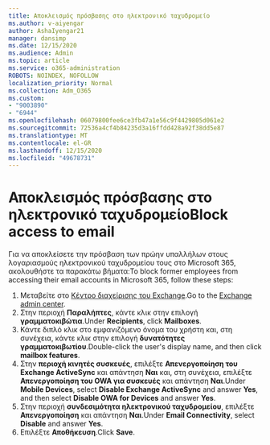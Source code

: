 ```yaml
---
title: Αποκλεισμός πρόσβασης στο ηλεκτρονικό ταχυδρομείο
ms.author: v-aiyengar
author: AshaIyengar21
manager: dansimp
ms.date: 12/15/2020
ms.audience: Admin
ms.topic: article
ms.service: o365-administration
ROBOTS: NOINDEX, NOFOLLOW
localization_priority: Normal
ms.collection: Adm_O365
ms.custom:
- "9003890"
- "6944"
ms.openlocfilehash: 06079800fee6ce3fb47a1e56c9f4429805d061e2
ms.sourcegitcommit: 72536a4cf4b84235d3a16ffdd428a92f38dd5e87
ms.translationtype: MT
ms.contentlocale: el-GR
ms.lasthandoff: 12/15/2020
ms.locfileid: "49678731"
---
```

# <a name="block-access-to-email"></a><span data-ttu-id="7c358-102">Αποκλεισμός πρόσβασης στο ηλεκτρονικό ταχυδρομείο</span><span class="sxs-lookup"><span data-stu-id="7c358-102">Block access to email</span></span>

<span data-ttu-id="7c358-103">Για να αποκλείσετε την πρόσβαση των πρώην υπαλλήλων στους λογαριασμούς ηλεκτρονικού ταχυδρομείου τους στο Microsoft 365, ακολουθήστε τα παρακάτω βήματα:</span><span class="sxs-lookup"><span data-stu-id="7c358-103">To block former employees from accessing their email accounts in Microsoft 365, follow these steps:</span></span>

1. <span data-ttu-id="7c358-104">Μεταβείτε στο [Κέντρο διαχείρισης του Exchange](https://go.microsoft.com/fwlink/?linkid=2138629).</span><span class="sxs-lookup"><span data-stu-id="7c358-104">Go to the [Exchange admin center](https://go.microsoft.com/fwlink/?linkid=2138629).</span></span>
1. <span data-ttu-id="7c358-105">Στην περιοχή **Παραλήπτες**, κάντε κλικ στην επιλογή **γραμματοκιβώτια**.</span><span class="sxs-lookup"><span data-stu-id="7c358-105">Under **Recipients**, click **Mailboxes**.</span></span>
1. <span data-ttu-id="7c358-106">Κάντε διπλό κλικ στο εμφανιζόμενο όνομα του χρήστη και, στη συνέχεια, κάντε κλικ στην επιλογή **δυνατότητες γραμματοκιβωτίου**.</span><span class="sxs-lookup"><span data-stu-id="7c358-106">Double-click the user's display name, and then click **mailbox features**.</span></span>
1. <span data-ttu-id="7c358-107">Στην **περιοχή κινητές συσκευές**, επιλέξτε **Απενεργοποίηση του Exchange ActiveSync** και απάντηση **Ναι** και, στη συνέχεια, επιλέξτε **Απενεργοποίηση του OWA για συσκευές** και απάντηση **Ναι**.</span><span class="sxs-lookup"><span data-stu-id="7c358-107">Under **Mobile Devices**, select **Disable Exchange ActiveSync** and answer **Yes**, and then select **Disable OWA for Devices** and answer **Yes**.</span></span>
1. <span data-ttu-id="7c358-108">Στην περιοχή **συνδεσιμότητα ηλεκτρονικού ταχυδρομείου**, επιλέξτε **Απενεργοποίηση** και απάντηση **Ναι**.</span><span class="sxs-lookup"><span data-stu-id="7c358-108">Under **Email Connectivity**, select **Disable** and answer **Yes**.</span></span>
1. <span data-ttu-id="7c358-109">Επιλέξτε **Αποθήκευση**.</span><span class="sxs-lookup"><span data-stu-id="7c358-109">Click **Save**.</span></span>

